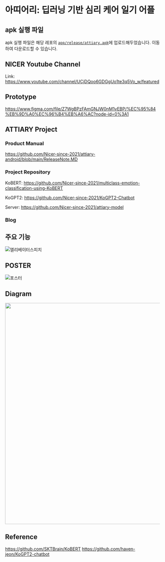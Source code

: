 # 아띠어리: 딥러닝 기반 심리 케어 일기 어플

## apk 실행 파일
apk 실행 파일은 해당 레포의 [`app/release/attiary.apk`](https://github.com/Nicer-since-2021/attiary-android/blob/main/app/release/attiary.apk)에 업로드해두었습니다.
이동하여 다운로드할 수 있습니다.

## NICER Youtube Channel
Link: https://www.youtube.com/channel/UCjDQoo6GDGgUo1te3q5Vo_w/featured

## Prototype
https://www.figma.com/file/Z7WgBPzFAmGNJW0nM1vEBP/%EC%95%84%EB%9D%A0%EC%96%B4%EB%A6%AC?node-id=0%3A1

## ATTIARY Project
### Product Manual
https://github.com/Nicer-since-2021/attiary-android/blob/main/ReleaseNote.MD

### Project Repository
KoBERT: https://github.com/Nicer-since-2021/multiclass-emotion-classification-using-KoBERT

KoGPT2: https://github.com/Nicer-since-2021/KoGPT2-Chatbot

Server: https://github.com/Nicer-since-2021/attiary-model

### Blog

## 주요 기능

![엘리베이터스피치](https://user-images.githubusercontent.com/68107000/170640361-62b72f5b-10c9-4b2b-b5dc-75bba53b36df.png)

## POSTER
![포스터](https://user-images.githubusercontent.com/68107000/170448923-ad3149a8-a079-4d82-bf55-9a8b917828e7.png)

## Diagram
<p align=center><img width=720px src="https://user-images.githubusercontent.com/68107000/170639972-d654c121-8cb4-453d-a18b-a55c22eff188.png"></p>

## Reference
https://github.com/SKTBrain/KoBERT
https://github.com/haven-jeon/KoGPT2-chatbot


